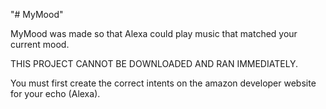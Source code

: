 "# MyMood" 

MyMood was made so that Alexa could play music that
matched your current mood.

THIS PROJECT CANNOT BE DOWNLOADED AND RAN IMMEDIATELY.

You must first create the correct intents on the amazon developer website for your
echo (Alexa).

